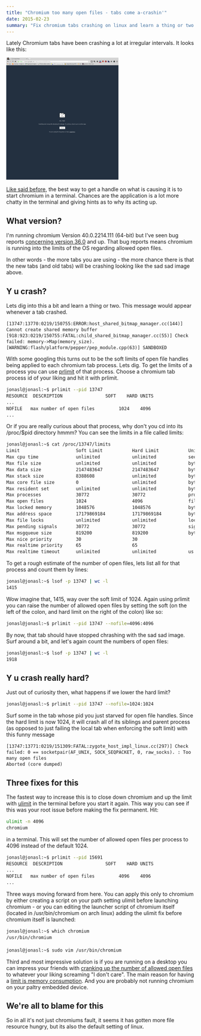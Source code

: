 ```yaml
---
title: "Chromium too many open files - tabs come a-crashin'"
date: 2015-02-23
summary: "Fix chromium tabs crashing on linux and learn a thing or two about a processes open files and how to fiddle with them."
---
```


Lately Chromium tabs have been crashing a lot at irregular intervals. It looks like this:

![Chrome unresponsive](./chromium_crashing.png)

[Like said before](http://www.catchmecode.com/2014/09/fix-for-broken-chromium-open-in-folder.html), the best way to get a handle on what is causing it is to start chromium in a terminal. Chances are the application is a lot more chatty in the terminal and giving hints as to why its acting up.

## What version?
I'm running chromium Version 40.0.2214.111 (64-bit) but I've seen bug reports [concerning version 36.0](https://code.google.com/p/chromium/issues/detail?id=367037) and up. That bug reports means chromium is running into the limits of the OS regarding allowed open files.

In other words - the more tabs you are using - the more chance there is that the new tabs (and old tabs) will be crashing looking like the sad sad image above.

## Y u crash?
Lets dig into this a bit and learn a thing or two. This message would appear whenever a tab crashed.

``` text
[13747:13770:0219/150755:ERROR:host_shared_bitmap_manager.cc(144)] Cannot create shared memory buffer
[918:923:0219/150755:FATAL:child_shared_bitmap_manager.cc(55)] Check failed: memory->Map(memory_size).
[WARNING:flash/platform/pepper/pep_module.cpp(63)] SANDBOXED
```

With some googling this turns out to be the soft limits of open file handles being applied to each chromium tab process. Lets dig. To get the limits of a process you can use [prlimit](http://manpages.courier-mta.org/htmlman1/prlimit.1.html) of that process. Choose a chromium tab process id of your liking and hit it with prlimit.

``` bash
jonasl@jonasl:~$ prlimit --pid 13747
RESOURCE  DESCRIPTION                SOFT    HARD UNITS
...
NOFILE   max number of open files         1024    4096
...
```

Or if you are really curious about that process, why don't you cd into its /proc/$pid directory hmmm? You can see the limits in a file called limits:

``` bash
jonasl@jonasl:~$ cat /proc/13747/limits
Limit                     Soft Limit           Hard Limit           Units
Max cpu time              unlimited            unlimited            seconds
Max file size             unlimited            unlimited            bytes
Max data size             2147483647           2147483647           bytes
Max stack size            8388608              unlimited            bytes
Max core file size        0                    unlimited            bytes
Max resident set          unlimited            unlimited            bytes
Max processes             30772                30772                processes
Max open files            1024                 4096                 files
Max locked memory         1048576              1048576              bytes
Max address space         17179869184          17179869184          bytes
Max file locks            unlimited            unlimited            locks
Max pending signals       30772                30772                signals
Max msgqueue size         819200               819200               bytes
Max nice priority         30                   30
Max realtime priority     65                   65
Max realtime timeout      unlimited            unlimited            us
```

To get a rough estimate of the number of open files, lets list all for that process and count them by lines:

``` bash
jonasl@jonasl:~$ lsof -p 13747 | wc -l
1415
```

Wow imagine that, 1415, way over the soft limit of 1024. Again using prlimit you can raise the number of allowed open files by setting the soft (on the left of the colon, and hard limit on the right of the colon) like so:

``` bash
jonasl@jonasl:~$ prlimit --pid 13747 --nofile=4096:4096
```

By now, that tab should have stopped chrashing with the sad sad image. Surf around a bit, and let's again count the numbers of open files:

``` bash
jonasl@jonasl:~$ lsof -p 13747 | wc -l
1918
```

## Y u crash really hard?
Just out of curiosity then, what happens if we lower the hard limit?

``` bash
jonasl@jonasl:~$ prlimit --pid 13747 --nofile=1024:1024
```

Surf some in the tab whose pid you just starved for open file handles. Since the hard limit is now 1024, it will crash all of its siblings and parent process (as opposed to just failing the local tab when enforcing the soft limit) with this funny message

``` text
[13747:13771:0219/151309:FATAL:zygote_host_impl_linux.cc(297)] Check failed: 0 == socketpair(AF_UNIX, SOCK_SEQPACKET, 0, raw_socks). : Too many open files
Aborted (core dumped)
```

## Three fixes for this
The fastest way to increase this is to close down chromium and up the limit with [ulimit](http://ss64.com/bash/ulimit.html) in the terminal before you start it again. This way you can see if this was your root issue before making the fix permanent. Hit:

``` bash
ulimit -n 4096
chromium
```

in a terminal. This will set the number of allowed open files per process to 4096 instead of the default 1024.

``` bash
jonasl@jonasl:~$ prlimit --pid 15691
RESOURCE  DESCRIPTION                SOFT    HARD UNITS
...
NOFILE   max number of open files         4096    4096
...
```

Three ways moving forward from here. You can apply this only to chromium by either creating a script on your path setting ulimit before launching chromium - or you can editing the launcher script of chromium itself (located in /usr/bin/chromium on arch linux) adding the ulimit fix before chromium itself is launched:

``` bash
jonasl@jonasl:~$ which chromium
/usr/bin/chromium

jonasl@jonasl:~$ sudo vim /usr/bin/chromium
```

Third and most impressive solution is if you are running on a desktop you can impress your friends with [cranking up the number of allowed open files](http://www.cyberciti.biz/faq/linux-increase-the-maximum-number-of-open-files/) to whatever your liking screaming "I don't care". The main reason for having a [limit is memory consumption](http://unix.stackexchange.com/questions/36841/why-is-number-of-open-files-limited-in-linux). And you are probably not running chromium on your paltry embedded device.

## We're all to blame for this
So in all it's not just chromiums fault, it seems it has gotten more file resource hungry, but its also the default setting of linux.
